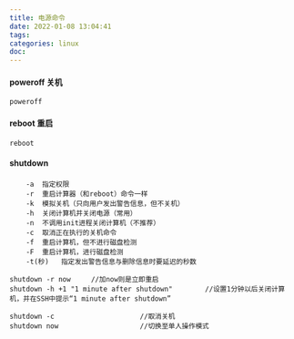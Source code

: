 ```yaml
---
title: 电源命令
date: 2022-01-08 13:04:41
tags:
categories: linux
doc:
---
```


#### poweroff 关机

```
poweroff
```



#### reboot 重启

```
reboot
```



#### shutdown

```
	-a 	指定权限
	-r 	重启计算器（和reboot）命令一样
	-k 	模拟关机（只向用户发出警告信息，但不关机）
	-h 	关闭计算机并关闭电源（常用）
	-n 	不调用init进程关闭计算机（不推荐）
	-c 	取消正在执行的关机命令
	-f 	重启计算机，但不进行磁盘检测
	-F 	重启计算机，进行磁盘检测
	-t(秒) 	指定发出警告信息与删除信息时要延迟的秒数
```



```
shutdown -r now 	//加now则是立即重启
shutdown -h +1 "1 minute after shutdown"		//设置1分钟以后关闭计算机，并在SSH中提示“1 minute after shutdown”

shutdown -c 					//取消关机
shutdown now					//切换至单人操作模式
```



